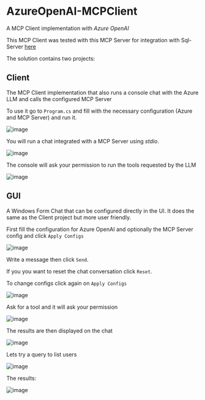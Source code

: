# AzureOpenAI-MCPClient
A MCP Client implementation with _Azure OpenAI_

This MCP Client was tested with this MCP Server for integration with Sql-Server [here](https://github.com/RodrigoPAml/MCP-SqlServer)

The solution contains two projects:

## Client

The MCP Client implementation that also runs a console chat with the Azure LLM and calls the configured MCP Server

To use it go to ```Program.cs``` and fill with the necessary configuration (Azure and MCP Server) and run it.

![image](https://github.com/user-attachments/assets/ada03773-83fa-4921-bb20-a36f1291c44b)

You will run a chat integrated with a MCP Server using _stdio_.

![image](https://github.com/user-attachments/assets/ef662d1a-e3ba-4d47-8d54-b4df38ed4894)

The console will ask your permission to run the tools requested by the LLM

![image](https://github.com/user-attachments/assets/e36ca2a6-3b42-418c-ac8a-5b07e709d355)

## GUI 

A Windows Form Chat that can be configured directly in the UI. It does the same as the Client project but more user friendly.

First fill the configuration for Azure OpenAI and optionally the MCP Server config and click ```Apply Configs```

![image](https://github.com/user-attachments/assets/36d410e4-1b40-48c8-ad95-09f7d9fd0394)

Write a message then click ```Send```. 

If you you want to reset the chat conversation click ```Reset```.  

To change configs click again on ```Apply Configs```

![image](https://github.com/user-attachments/assets/45826418-8053-43ff-9c45-670185c1a436)

Ask for a tool and it will ask your permission

![image](https://github.com/user-attachments/assets/e8ba58ca-344a-494d-8828-95610f372b05)

The results are then displayed on the chat

![image](https://github.com/user-attachments/assets/349c952b-0ee0-4c7e-a520-d3a350084b20)

Lets try a query to list users

![image](https://github.com/user-attachments/assets/6a38f8e0-a7d6-42e2-96bd-7fa9286764a3)

The results:

![image](https://github.com/user-attachments/assets/639269f5-6e07-4310-a1c7-054baa193ba0)


